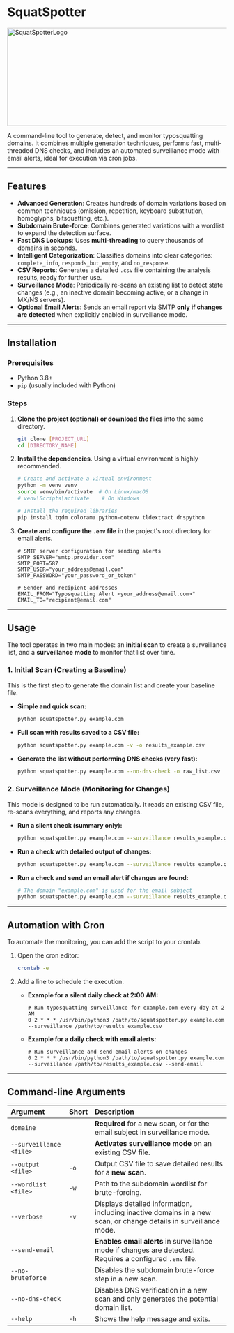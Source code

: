 # SquatSpotter


<img width="875" height="225" alt="SquatSpotterLogo" src="https://github.com/user-attachments/assets/a03df59d-1505-4a49-840e-52c30a147f2c" />

A command-line tool to generate, detect, and monitor typosquatting domains. It combines multiple generation techniques, performs fast, multi-threaded DNS checks, and includes an automated surveillance mode with email alerts, ideal for execution via cron jobs.

---

## Features

-   **Advanced Generation**: Creates hundreds of domain variations based on common techniques (omission, repetition, keyboard substitution, homoglyphs, bitsquatting, etc.).
-   **Subdomain Brute-force**: Combines generated variations with a wordlist to expand the detection surface.
-   **Fast DNS Lookups**: Uses **multi-threading** to query thousands of domains in seconds.
-   **Intelligent Categorization**: Classifies domains into clear categories: `complete_info`, `responds_but_empty`, and `no_response`.
-   **CSV Reports**: Generates a detailed `.csv` file containing the analysis results, ready for further use.
-   **Surveillance Mode**: Periodically re-scans an existing list to detect state changes (e.g., an inactive domain becoming active, or a change in MX/NS servers).
-   **Optional Email Alerts**: Sends an email report via SMTP **only if changes are detected** when explicitly enabled in surveillance mode.

---

## Installation

### Prerequisites

-   Python 3.8+
-   `pip` (usually included with Python)

### Steps

1.  **Clone the project (optional) or download the files** into the same directory.
    ```bash
    git clone [PROJECT_URL]
    cd [DIRECTORY_NAME]
    ```

2.  **Install the dependencies**. Using a virtual environment is highly recommended.
    ```bash
    # Create and activate a virtual environment
    python -m venv venv
    source venv/bin/activate  # On Linux/macOS
    # venv\Scripts\activate    # On Windows

    # Install the required libraries
    pip install tqdm colorama python-dotenv tldextract dnspython
    ```

3.  **Create and configure the `.env` file** in the project's root directory for email alerts.
    ```env
    # SMTP server configuration for sending alerts
    SMTP_SERVER="smtp.provider.com"
    SMTP_PORT=587
    SMTP_USER="your_address@email.com"
    SMTP_PASSWORD="your_password_or_token"

    # Sender and recipient addresses
    EMAIL_FROM="Typosquatting Alert <your_address@email.com>"
    EMAIL_TO="recipient@email.com"
    ```

---

## Usage

The tool operates in two main modes: an **initial scan** to create a surveillance list, and a **surveillance mode** to monitor that list over time.

### 1. Initial Scan (Creating a Baseline)

This is the first step to generate the domain list and create your baseline file.

-   **Simple and quick scan:**
    ```bash
    python squatspotter.py example.com
    ```

-   **Full scan with results saved to a CSV file:**
    ```bash
    python squatspotter.py example.com -v -o results_example.csv
    ```

-   **Generate the list without performing DNS checks (very fast):**
    ```bash
    python squatspotter.py example.com --no-dns-check -o raw_list.csv
    ```

### 2. Surveillance Mode (Monitoring for Changes)

This mode is designed to be run automatically. It reads an existing CSV file, re-scans everything, and reports any changes.

-   **Run a silent check (summary only):**
    ```bash
    python squatspotter.py example.com --surveillance results_example.csv
    ```

-   **Run a check with detailed output of changes:**
    ```bash
    python squatspotter.py example.com --surveillance results_example.csv -v
    ```

-   **Run a check and send an email alert if changes are found:**
    ```bash
    # The domain "example.com" is used for the email subject
    python squatspotter.py example.com --surveillance results_example.csv --send-email
    ```

---

## Automation with Cron

To automate the monitoring, you can add the script to your crontab.

1.  Open the cron editor:
    ```bash
    crontab -e
    ```

2.  Add a line to schedule the execution.

    -   **Example for a silent daily check at 2:00 AM:**
        ```crontab
        # Run typosquatting surveillance for example.com every day at 2 AM
        0 2 * * * /usr/bin/python3 /path/to/squatspotter.py example.com --surveillance /path/to/results_example.csv
        ```

    -   **Example for a daily check with email alerts:**
        ```crontab
        # Run surveillance and send email alerts on changes
        0 2 * * * /usr/bin/python3 /path/to/squatspotter.py example.com --surveillance /path/to/results_example.csv --send-email
        ```

---

## Command-line Arguments

| Argument | Short | Description |
| :--- | :--- | :--- |
| `domaine` | | **Required** for a new scan, or for the email subject in surveillance mode. |
| `--surveillance <file>`| | **Activates surveillance mode** on an existing CSV file. |
| `--output <file>` | `-o` | Output CSV file to save detailed results for a **new scan**. |
| `--wordlist <file>` | `-w` | Path to the subdomain wordlist for brute-forcing. |
| `--verbose` | `-v` | Displays detailed information, including inactive domains in a new scan, or change details in surveillance mode. |
| `--send-email` | | **Enables email alerts** in surveillance mode if changes are detected. Requires a configured `.env` file. |
| `--no-bruteforce` | | Disables the subdomain brute-force step in a new scan. |
| `--no-dns-check` | | Disables DNS verification in a new scan and only generates the potential domain list. |
| `--help` | `-h` | Shows the help message and exits. |
